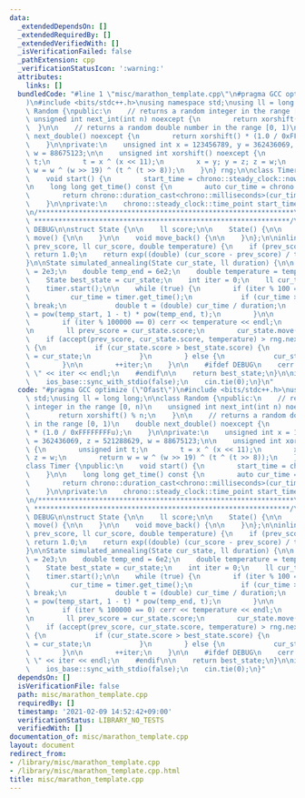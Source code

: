 ```yaml
---
data:
  _extendedDependsOn: []
  _extendedRequiredBy: []
  _extendedVerifiedWith: []
  _isVerificationFailed: false
  _pathExtension: cpp
  _verificationStatusIcon: ':warning:'
  attributes:
    links: []
  bundledCode: "#line 1 \"misc/marathon_template.cpp\"\n#pragma GCC optimize (\"Ofast\"\
    )\n#include <bits/stdc++.h>\nusing namespace std;\nusing ll = long long;\n\nclass\
    \ Random {\npublic:\n    // returns a random integer in the range [0, n)\n   \
    \ unsigned int next_int(int n) noexcept {\n        return xorshift() % n;\n  \
    \  }\n\n    // returns a random double number in the range [0, 1)\n    double\
    \ next_double() noexcept {\n        return xorshift() * (1.0 / 0xFFFFFFFFu);\n\
    \    }\n\nprivate:\n    unsigned int x = 123456789, y = 362436069, z = 521288629,\
    \ w = 88675123;\n\n    unsigned int xorshift() noexcept {\n        unsigned int\
    \ t;\n        t = x ^ (x << 11);\n        x = y; y = z; z = w;\n        return\
    \ w = w ^ (w >> 19) ^ (t ^ (t >> 8));\n    }\n} rng;\n\nclass Timer {\npublic:\n\
    \    void start() {\n        start_time = chrono::steady_clock::now();\n    }\n\
    \n    long long get_time() const {\n        auto cur_time = chrono::steady_clock::now();\n\
    \        return chrono::duration_cast<chrono::milliseconds>(cur_time - start_time).count();\n\
    \    }\n\nprivate:\n    chrono::steady_clock::time_point start_time;\n} timer;\n\
    \n/***************************************************************\n * CODE BELOW\n\
    \ ***************************************************************/\n\n#define\
    \ DEBUG\n\nstruct State {\n\n    ll score;\n\n    State() {\n\n    }\n\n    void\
    \ move() {\n\n    }\n\n    void move_back() {\n\n    }\n};\n\ninline double accept(ll\
    \ prev_score, ll cur_score, double temperature) {\n    if (prev_score < cur_score)\
    \ return 1.0;\n    return exp((double) (cur_score - prev_score) / temperature);\n\
    }\n\nState simulated_annealing(State cur_state, ll duration) {\n\n    double temp_start\
    \ = 2e3;\n    double temp_end = 6e2;\n    double temperature = temp_start;\n\n\
    \    State best_state = cur_state;\n    int iter = 0;\n    ll cur_time = 0;\n\
    \    timer.start();\n\n    while (true) {\n        if (iter % 100 == 0) {\n  \
    \          cur_time = timer.get_time();\n            if (cur_time > duration)\
    \ break;\n            double t = (double) cur_time / duration;\n            temperature\
    \ = pow(temp_start, 1 - t) * pow(temp_end, t);\n        }\n\n        #ifdef DEBUG\n\
    \        if (iter % 100000 == 0) cerr << temperature << endl;\n        #endif\n\
    \n        ll prev_score = cur_state.score;\n        cur_state.move();\n\n    \
    \    if (accept(prev_score, cur_state.score, temperature) > rng.next_double())\
    \ {\n            if (cur_state.score > best_state.score) {\n                best_state\
    \ = cur_state;\n            }\n        } else {\n            cur_state.move_back();\n\
    \        }\n\n        ++iter;\n    }\n\n    #ifdef DEBUG\n    cerr << \"Iterations:\
    \ \" << iter << endl;\n    #endif\n\n    return best_state;\n}\n\nint main() {\n\
    \    ios_base::sync_with_stdio(false);\n    cin.tie(0);\n}\n"
  code: "#pragma GCC optimize (\"Ofast\")\n#include <bits/stdc++.h>\nusing namespace\
    \ std;\nusing ll = long long;\n\nclass Random {\npublic:\n    // returns a random\
    \ integer in the range [0, n)\n    unsigned int next_int(int n) noexcept {\n \
    \       return xorshift() % n;\n    }\n\n    // returns a random double number\
    \ in the range [0, 1)\n    double next_double() noexcept {\n        return xorshift()\
    \ * (1.0 / 0xFFFFFFFFu);\n    }\n\nprivate:\n    unsigned int x = 123456789, y\
    \ = 362436069, z = 521288629, w = 88675123;\n\n    unsigned int xorshift() noexcept\
    \ {\n        unsigned int t;\n        t = x ^ (x << 11);\n        x = y; y = z;\
    \ z = w;\n        return w = w ^ (w >> 19) ^ (t ^ (t >> 8));\n    }\n} rng;\n\n\
    class Timer {\npublic:\n    void start() {\n        start_time = chrono::steady_clock::now();\n\
    \    }\n\n    long long get_time() const {\n        auto cur_time = chrono::steady_clock::now();\n\
    \        return chrono::duration_cast<chrono::milliseconds>(cur_time - start_time).count();\n\
    \    }\n\nprivate:\n    chrono::steady_clock::time_point start_time;\n} timer;\n\
    \n/***************************************************************\n * CODE BELOW\n\
    \ ***************************************************************/\n\n#define\
    \ DEBUG\n\nstruct State {\n\n    ll score;\n\n    State() {\n\n    }\n\n    void\
    \ move() {\n\n    }\n\n    void move_back() {\n\n    }\n};\n\ninline double accept(ll\
    \ prev_score, ll cur_score, double temperature) {\n    if (prev_score < cur_score)\
    \ return 1.0;\n    return exp((double) (cur_score - prev_score) / temperature);\n\
    }\n\nState simulated_annealing(State cur_state, ll duration) {\n\n    double temp_start\
    \ = 2e3;\n    double temp_end = 6e2;\n    double temperature = temp_start;\n\n\
    \    State best_state = cur_state;\n    int iter = 0;\n    ll cur_time = 0;\n\
    \    timer.start();\n\n    while (true) {\n        if (iter % 100 == 0) {\n  \
    \          cur_time = timer.get_time();\n            if (cur_time > duration)\
    \ break;\n            double t = (double) cur_time / duration;\n            temperature\
    \ = pow(temp_start, 1 - t) * pow(temp_end, t);\n        }\n\n        #ifdef DEBUG\n\
    \        if (iter % 100000 == 0) cerr << temperature << endl;\n        #endif\n\
    \n        ll prev_score = cur_state.score;\n        cur_state.move();\n\n    \
    \    if (accept(prev_score, cur_state.score, temperature) > rng.next_double())\
    \ {\n            if (cur_state.score > best_state.score) {\n                best_state\
    \ = cur_state;\n            }\n        } else {\n            cur_state.move_back();\n\
    \        }\n\n        ++iter;\n    }\n\n    #ifdef DEBUG\n    cerr << \"Iterations:\
    \ \" << iter << endl;\n    #endif\n\n    return best_state;\n}\n\nint main() {\n\
    \    ios_base::sync_with_stdio(false);\n    cin.tie(0);\n}"
  dependsOn: []
  isVerificationFile: false
  path: misc/marathon_template.cpp
  requiredBy: []
  timestamp: '2021-02-09 14:52:42+09:00'
  verificationStatus: LIBRARY_NO_TESTS
  verifiedWith: []
documentation_of: misc/marathon_template.cpp
layout: document
redirect_from:
- /library/misc/marathon_template.cpp
- /library/misc/marathon_template.cpp.html
title: misc/marathon_template.cpp
---
```

